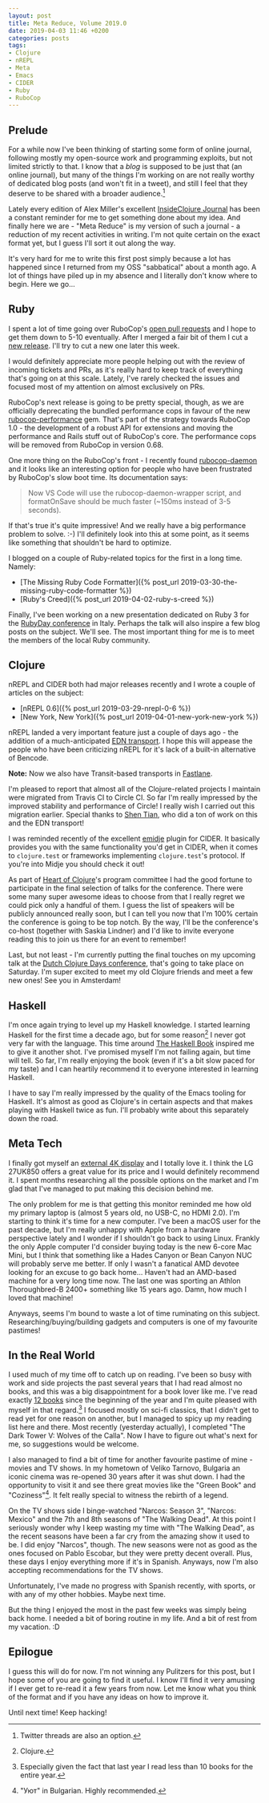 ```yaml
---
layout: post
title: Meta Reduce, Volume 2019.0
date: 2019-04-03 11:46 +0200
categories: posts
tags:
- Clojure
- nREPL
- Meta
- Emacs
- CIDER
- Ruby
- RuboCop
---
```


## Prelude

For a while now I've been thinking of starting some form of online
journal, following mostly my open-source work and programming
exploits, but not limited strictly to that. I know that a _blog_ is
supposed to be just that (an online journal), but many of the things
I'm working on are not really worthy of dedicated blog posts (and
won't fit in a tweet), and still I feel that they deserve to be
shared with a broader audience.[^1]

Lately every edition of Alex Miller's excellent [InsideClojure
Journal](http://insideclojure.org/2018/12/14/journal/) has been a
constant reminder for me to get something done about my idea. And
finally here we are - "Meta Reduce" is my version of such a journal -
a reduction of my recent activities in writing.  I'm not quite
certain on the exact format yet, but I guess I'll sort it out
along the way.

It's very hard for me to write this first post simply because a lot
has happened since I returned from my OSS "sabbatical" about a month
ago. A lot of things have piled up in my absence and I literally don't
know where to begin. Here we go...

<!--more-->

## Ruby

I spent a lot of time going over RuboCop's [open pull
requests](https://github.com/rubocop-hq/rubocop/pulls) and I hope to
get them down to 5-10 eventually. After I merged a fair bit of them I
cut a [new
release](https://github.com/rubocop-hq/rubocop/releases/tag/v0.66.0).
I'll try to cut a new one later this week.

I would definitely appreciate more people helping out with the review
of incoming tickets and PRs, as it's really hard to keep track of
everything that's going on at this scale. Lately, I've rarely checked
the issues and focused most of my attention on almost exclusively on PRs.

RuboCop's next release is going to be pretty special, though, as we are
officially deprecating the bundled performance cops in favour of the new
[rubocop-performance](https://github.com/rubocop-hq/rubocop-performance)
gem.  That's part of the strategy towards RuboCop 1.0 - the
development of a robust API for extensions and moving the performance
and Rails stuff out of RuboCop's core. The performance cops will be
removed from RuboCop in version 0.68.

One more thing on the RuboCop's front - I recently found
[rubocop-daemon](https://github.com/fohte/rubocop-daemon) and it looks
like an interesting option for people who have been frustrated by
RuboCop's slow boot time. Its documentation says:

> Now VS Code will use the rubocop-daemon-wrapper script, and formatOnSave should be much faster (~150ms instead of 3-5 seconds).

If that's true it's quite impressive! And we really have a big performance problem to solve. :-)
I'll definitely look into this at some point, as it seems like something that shouldn't be hard to optimize.

I blogged on a couple of Ruby-related topics for the first in a long time. Namely:

* [The Missing Ruby Code Formatter]({% post_url 2019-03-30-the-missing-ruby-code-formatter %})
* [Ruby's Creed]({% post_url 2019-04-02-ruby-s-creed %})

Finally, I've been working on a new presentation dedicated on Ruby 3
for the [RubyDay conference](https://2019.rubyday.it/) in Italy.
Perhaps the talk will also inspire a few blog posts on the
subject. We'll see. The most important thing for me is to meet the
members of the local Ruby community.

## Clojure

nREPL and CIDER both had major releases recently and I wrote a couple
of articles on the subject:

* [nREPL 0.6]({% post_url 2019-03-29-nrepl-0-6 %})
* [New York, New York]({% post_url 2019-04-01-new-york-new-york %})

nREPL landed a very important feature
just a couple of days ago - the addition of a much-anticipated [EDN
transport](https://github.com/nrepl/nrepl/pull/135). I hope this will appease the people who have been
criticizing nREPL for it's lack of a built-in alternative of Bencode.

**Note:** Now we also have Transit-based transports in [Fastlane](https://github.com/nrepl/fastlane).

I'm pleased to report that almost all of the Clojure-related
projects I maintain were migrated from Travis CI to Circle CI. So far
I'm really impressed by the improved stability and performance of
Circle! I really wish I carried out this migration earlier. Special
thanks to [Shen Tian](https://github.com/shen-tian), who did a ton of
work on this and the EDN transport!

I was reminded recently of the excellent
[emidje](https://github.com/nubank/emidje) plugin for CIDER. It
basically provides you with the same functionality you'd get in CIDER,
when it comes to `clojure.test` or frameworks implementing
`clojure.test`'s protocol. If you're into Midje you should check it
out!

As part of [Heart of Clojure](https://heartofclojure.eu/)'s program
committee I had the good fortune to participate in the final selection
of talks for the conference. There
were some many super awesome ideas to choose from that I really regret we
could pick only a handful of them. I guess the list of speakers will
be publicly announced really soon, but I can tell you now that I'm
100% certain the conference is going to be top notch.  By the way, I'll be the
conference's co-host (together with Saskia Lindner) and I'd like to
invite everyone reading this to join us there for an event to
remember!

Last, but not least - I'm currently putting the final touches on my upcoming
talk at the [Dutch Clojure Days conference](https://clojuredays.org/), that's going to take
place on Saturday.  I'm super excited to meet my old Clojure friends
and meet a few new ones! See you in Amsterdam!

## Haskell

I'm once again trying to level up my Haskell knowledge. I started
learning Haskell for the first time a decade ago, but for some reason[^2]
I never got very far with the language.  This
time around [The Haskell Book](http://haskellbook.com/) inspired me to
give it another shot. I've promised myself I'm not failing again, but time
will tell. So far, I'm really enjoying the book (even if it's a bit
slow paced for my taste) and I can heartily recommend it to everyone interested in
learning Haskell.

I have to say I'm really impressed by the quality of the Emacs tooling for Haskell. It's almost as good as Clojure's in certain aspects
and that makes playing with Haskell twice as fun. I'll probably write about this separately down the road.

## Meta Tech

I finally got myself an [external 4K
display](https://www.lg.com/us/monitors/lg-27UK850-W-4k-uhd-led-monitor)
and I totally love it.  I think the LG 27UK850 offers a great value
for its price and I would definitely recommend it. I spent months
researching all the possible options on the market and I'm glad that
I've managed to put making this decision behind me.

The only problem for me is that getting this monitor reminded me how
old my primary laptop is (almost 5 years old, no USB-C, no HDMI 2.0).
I'm starting to think it's time for a new computer. I've been a macOS
user for the past decade, but I'm really unhappy with Apple from a
hardware perspective lately and I wonder if I shouldn't go back to
using Linux. Frankly the only Apple computer I'd consider buying today
is the new 6-core Mac Mini, but I think that something like a Hades
Canyon or Bean Canyon NUC will probably serve me better. If only I
wasn't a fanatical AMD devotee looking for an excuse to go back
home... Haven't had an AMD-based machine for a very long time now. The
last one was sporting an Athlon Thoroughbred-B 2400+ something like 15
years ago. Damn, how much I loved that machine!

Anyways, seems I'm bound to waste a lot of time ruminating on this subject.
Researching/buying/building gadgets and computers is one of my favourite pastimes!

## In the Real World

I used much of my time off to catch up on reading. I've been so busy
with work and side projects the past several years that I had read
almost no books, and this was a big disappointment for a book lover
like me. I've read exactly [12
books](https://www.goodreads.com/user_challenges/15398098) since the
beginning of the year and I'm quite pleased with myself in that
regard.[^3] I focused mostly on sci-fi classics, that I didn't get to
read yet for one reason on another, but I managed to spicy up my
reading list here and there.  Most recently (yesterday actually), I
completed "The Dark Tower V: Wolves of the Calla". Now I have to
figure out what's next for me, so suggestions would be welcome.

I also managed to find a bit of time for another favourite pastime of
mine - movies and TV shows.  In my hometown of Veliko Tarnovo,
Bulgaria an iconic cinema was re-opened 30 years after it was shut
down. I had the opportunity to visit it and see there great movies
like the "Green Book" and "Coziness"[^4]. It felt really special to
witness the rebirth of a legend.

On the TV shows side I binge-watched "Narcos: Season 3", "Narcos:
Mexico" and the 7th and 8th seasons of "The Walking Dead". At this
point I seriously wonder why I keep wasting my time with "The Walking
Dead", as the recent seasons have been a far cry from the amazing show
it used to be.  I did enjoy "Narcos", though. The new seasons were not
as good as the ones focused on Pablo Escobar, but they were pretty
decent overall. Plus, these days I enjoy everything more if it's in Spanish.
Anyways, now I'm also accepting recommendations for the TV shows.

Unfortunately, I've made no progress with Spanish recently, with
sports, or with any of my other hobbies. Maybe next time.

But the thing I enjoyed the most in the past few weeks was simply being back home.
I needed a bit of boring routine in my life. And a bit of rest from my vacation. :D

## Epilogue

I guess this will do for now. I'm not winning any Pulitzers for this
post, but I hope some of you are going to find it useful. I know I'll
find it very amusing if I ever get to re-read it a few years from now.
Let me know what you think of the format and if you have any ideas on how to
improve it.

Until next time! Keep hacking!

[^1]: Twitter threads are also an option.
[^2]: Clojure.
[^3]: Especially given the fact that last year I read less than 10 books for the entire year.
[^4]: "Уют" in Bulgarian. Highly recommended.

